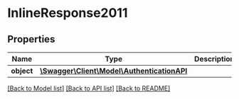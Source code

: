 # InlineResponse2011

## Properties
Name | Type | Description | Notes
------------ | ------------- | ------------- | -------------
**object** | [**\Swagger\Client\Model\AuthenticationAPI**](AuthenticationAPI.md) |  | 

[[Back to Model list]](../../README.md#documentation-for-models) [[Back to API list]](../../README.md#documentation-for-api-endpoints) [[Back to README]](../../README.md)

